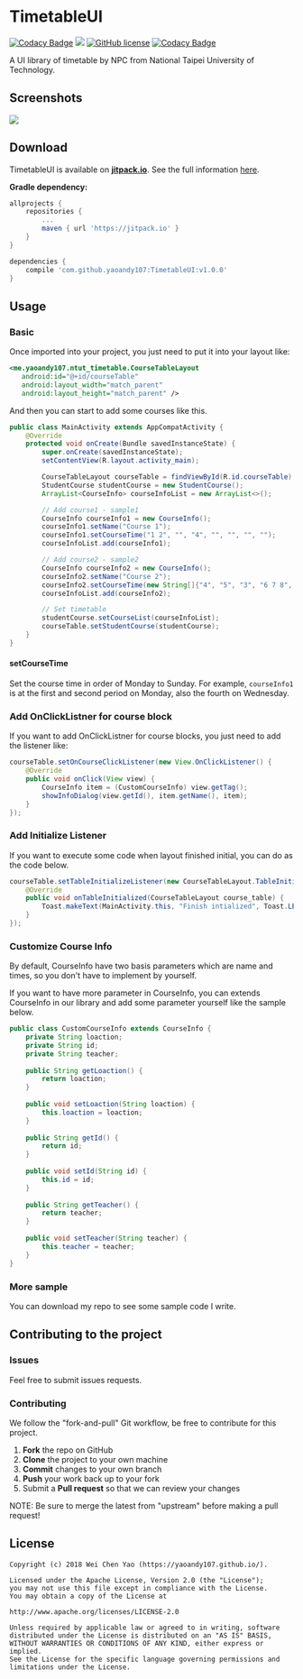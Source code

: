 # TimetableUI
[![Codacy Badge](https://api.codacy.com/project/badge/Grade/0cd4629f22eb4687a0c4f8b692d44fb0)](https://app.codacy.com/app/yaoandy107/TimetableUI?utm_source=github.com&utm_medium=referral&utm_content=yaoandy107/TimetableUI&utm_campaign=badger)
[![](https://jitpack.io/v/yaoandy107/TimetableUI.svg)](https://jitpack.io/#yaoandy107/TimetableUI)
[![GitHub license](https://img.shields.io/badge/license-Apache%20License%202.0-blue.svg?style=flat)](http://www.apache.org/licenses/LICENSE-2.0)
[![Codacy Badge](https://api.codacy.com/project/badge/Grade/4fdb1a5c50d24425af64e6dd9805204d)](https://www.codacy.com/app/yaoandy107/TimetableUI?utm_source=github.com&amp;utm_medium=referral&amp;utm_content=yaoandy107/TimetableUI&amp;utm_campaign=Badge_Grade)

A UI library of timetable by NPC from National Taipei University of Technology.



## Screenshots
![](https://i.imgur.com/UFJXuVp.png)


## Download
TimetableUI is available on [**jitpack.io**](https://jitpack.io/). See the full information [here](https://jitpack.io/#yaoandy107/TimetableUI/).

**Gradle dependency:**

```groovy
allprojects {
    repositories {
        ...
        maven { url 'https://jitpack.io' }
    }
}
```

```groovy
dependencies {
    compile 'com.github.yaoandy107:TimetableUI:v1.0.0'
}
```

## Usage
### Basic
Once imported into your project, you just need to put it into your layout like:

```xml
<me.yaoandy107.ntut_timetable.CourseTableLayout  
   android:id="@+id/courseTable"  
   android:layout_width="match_parent"  
   android:layout_height="match_parent" />
```

And then you can start to add some courses like this.
```java
public class MainActivity extends AppCompatActivity {  
    @Override  
    protected void onCreate(Bundle savedInstanceState) { 
        super.onCreate(savedInstanceState);  
        setContentView(R.layout.activity_main);  

        CourseTableLayout courseTable = findViewById(R.id.courseTable);  
        StudentCourse studentCourse = new StudentCourse();  
        ArrayList<CourseInfo> courseInfoList = new ArrayList<>();  

        // Add course1 - sample1  
        CourseInfo courseInfo1 = new CourseInfo();  
        courseInfo1.setName("Course 1");  
        courseInfo1.setCourseTime("1 2", "", "4", "", "", "", "");  
        courseInfoList.add(courseInfo1);  

        // Add course2 - sample2 
        CourseInfo courseInfo2 = new CourseInfo(); 
        courseInfo2.setName("Course 2");  
        courseInfo2.setCourseTime(new String[]{"4", "5", "3", "6 7 8", "", "", ""});  
        courseInfoList.add(courseInfo2);  

        // Set timetable
        studentCourse.setCourseList(courseInfoList);  
        courseTable.setStudentCourse(studentCourse);  
    }  
}
```
#### setCourseTime
Set the course time in order of Monday to Sunday.
For example, `courseInfo1` is at the first and second period on Monday, also the fourth on Wednesday.

### Add OnClickListner for course block
If you want to add OnClickListner for course blocks, you just need to add the listener like:
```java
courseTable.setOnCourseClickListener(new View.OnClickListener() {  
    @Override  
    public void onClick(View view) {  
        CourseInfo item = (CustomCourseInfo) view.getTag();  
        showInfoDialog(view.getId(), item.getName(), item);  
    }  
});

```

### Add Initialize Listener
If you want to execute some code when layout finished initial, you can do as the code below.
```java
courseTable.setTableInitializeListener(new CourseTableLayout.TableInitializeListener() {  
    @Override  
    public void onTableInitialized(CourseTableLayout course_table) {  
        Toast.makeText(MainActivity.this, "Finish intialized", Toast.LENGTH_SHORT).show();  
    }  
});

```
### Customize Course Info
By default, CourseInfo have two basis parameters which are name and times, so you don't have to implement by yourself.

If you want to have more parameter in CourseInfo, you can extends CourseInfo in our library and add some parameter yourself like the sample below.
```java
public class CustomCourseInfo extends CourseInfo {  
    private String loaction;  
    private String id;  
    private String teacher;  
  
    public String getLoaction() {  
        return loaction;  
    }  
  
    public void setLoaction(String loaction) {  
        this.loaction = loaction;  
    }  
  
    public String getId() {  
        return id;  
    }  
  
    public void setId(String id) {  
        this.id = id;  
    }  
  
    public String getTeacher() {  
        return teacher;  
    }  
  
    public void setTeacher(String teacher) {  
        this.teacher = teacher;  
    }  
}

```
### More sample
You can download my repo to see some sample code I write.

## Contributing to the project
### Issues
Feel free to submit issues requests.

### Contributing
We follow the "fork-and-pull" Git workflow, be free to contribute for this project.
1.  **Fork** the repo on GitHub
2.  **Clone** the project to your own machine
3.  **Commit** changes to your own branch
4.  **Push** your work back up to your fork
5.  Submit a **Pull request** so that we can review your changes

NOTE: Be sure to merge the latest from "upstream" before making a pull request!


## License
```
Copyright (c) 2018 Wei Chen Yao (https://yaoandy107.github.io/).

Licensed under the Apache License, Version 2.0 (the "License");
you may not use this file except in compliance with the License.
You may obtain a copy of the License at

http://www.apache.org/licenses/LICENSE-2.0

Unless required by applicable law or agreed to in writing, software
distributed under the License is distributed on an "AS IS" BASIS,
WITHOUT WARRANTIES OR CONDITIONS OF ANY KIND, either express or implied.
See the License for the specific language governing permissions and
limitations under the License.
```
